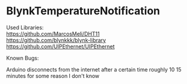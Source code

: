 # BlynkTemperatureNotification

Used Libraries:
  <br>
  https://github.com/MarcosMeli/DHT11
  <br>
  https://github.com/blynkkk/blynk-library
  <br>
  https://github.com/UIPEthernet/UIPEthernet
  <br>


Known Bugs:
<br>

Arduino disconnects from the internet after a certain time roughly 10 15 minutes for some reason I don't know
